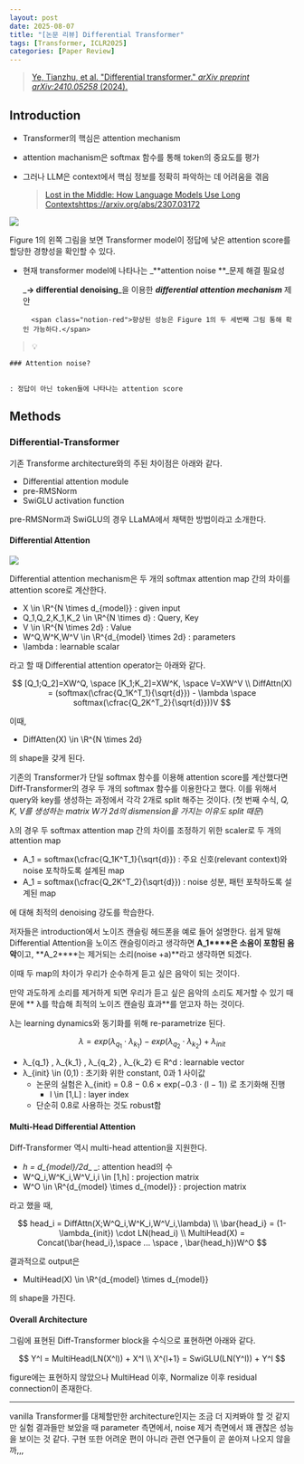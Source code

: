 ```yaml
---
layout: post
date: 2025-08-07
title: "[논문 리뷰] Differential Transformer"
tags: [Transformer, ICLR2025]
categories: [Paper Review]
---
```


> [Ye, Tianzhu, et al. "Differential transformer." ](https://arxiv.org/abs/2410.05258)[_arXiv preprint arXiv:2410.05258_](https://arxiv.org/abs/2410.05258)[ (2024).](https://arxiv.org/abs/2410.05258)



## Introduction

- Transformer의 핵심은 attention mechanism
- attention machanism은 softmax 함수를 통해 token의 중요도를 평가
- 그러나 LLM은 context에서 핵심 정보를 정확히 파악하는 데 어려움을 겪음

	> [Lost in the Middle: How Language Models Use Long Contextshttps://arxiv.org/abs/2307.03172](https://arxiv.org/abs/2307.03172)


![](https://prod-files-secure.s3.us-west-2.amazonaws.com/542b861c-36a8-4051-84e5-8804b6728dba/9083ea56-691a-4752-ae26-47f403431ac8/image.png?X-Amz-Algorithm=AWS4-HMAC-SHA256&X-Amz-Content-Sha256=UNSIGNED-PAYLOAD&X-Amz-Credential=ASIAZI2LB466XPN3SL77%2F20250815%2Fus-west-2%2Fs3%2Faws4_request&X-Amz-Date=20250815T034517Z&X-Amz-Expires=3600&X-Amz-Security-Token=IQoJb3JpZ2luX2VjEAkaCXVzLXdlc3QtMiJGMEQCIGmESmXuPBs0zJA7EpFx2EAccjXribAofwGhptbU2GFpAiBZffrZhPwgMpboLc2xPWboDXu05IBnPQ1MyAt7%2BEIurCr%2FAwhSEAAaDDYzNzQyMzE4MzgwNSIM%2F6f0NNZomw72f8SoKtwDKt5l92AGHrkM6kIE9ahtfACXQ%2FmQINByRjuXiAt%2B9OyFXxddqN1OQnPpIQzTNIhYCcjnuBaRwKq53Zs2ojYG4t5lCLW8XZ2V2RtrniT5Z%2Brs30XuJRYm1LPcnD0GFdutbznFX7DCgxAYt0VsdGz%2BMwBz%2Bn1XSUIxKz6zxVc51Z5pzaGDny5iMbiMl%2Bs3cp41J%2FRdexcgX0d5D8NrDGmEKONH%2F76trFqpzK1XOPVDi8D%2BYYF69kfSyZY8aGSykBhyUgpQ5RcXqstAgM3rJNjMZFxPHW9fltx28%2FadamjOhpERUHvNCpbWTLCTyv5ydd1mCTvWHjmR%2BlOEOOMzSwBqZFsD0Hc8tXbvZf2SU7vkaFHj32yRP%2BX1bp4v9jjzIXYgyHK5BT1bVq3vllHrnE95l%2F4vVwksx5HuEC7ej%2FzGUnWJ%2Fzm0muDtXssxmZ%2FxilUivlzK%2FUQgr4Y2SvF%2FveCv4PIApLCgPL4WD45D9%2BSRlSLR2CXaOeTXG1ahycDqcjay6fJtorIuCQlR5ny1XfksMQjQF9b2qvKrEbr7hGMMpHek0BhkMbbqqnVudKeOgDQqvzSHXSchJPoCU3GVdiBVPxQucVF57eMaPELLssCuU6zJrp80u%2BxKSyCdGkEwy4f6xAY6pgFgSLpFDizJFXOPEGuxakBL%2BVq82bVJDvDulUAl5%2BWVJ%2BJuSb4UXUGH%2BizTz8hTQyujRqYP0QC608aSQ6lv4cRVbu8C%2F9AUQ71P8oG%2Bg64n8sMlRT%2BZFvKv9FWGNJzu3oL%2B3dKqH%2FbjxYiXXrg7EPkp6p9va0dMavte60uz3lkTmAzebr4K%2FIGBLwkd1PbhuLIUJtEOzsV%2BTSs7Q8dP5yco%2BkwCpBLd&X-Amz-Signature=3292bfe31f69ba306b0f855487d01f2fb0c2a9c4492e181c99fe78f589aee177&X-Amz-SignedHeaders=host&x-amz-checksum-mode=ENABLED&x-id=GetObject)


Figure 1의 왼쪽 그림을 보면 Transformer model이 정답에 낮은 attention score를 할당한 경향성을 확인할 수 있다.

- 현재 transformer model에 나타나는 _**attention noise **_문제 해결 필요성

	_**→ differential denoising**_을 이용한 _**differential attention mechanism**_ 제안


		<span class="notion-red">향상된 성능은 Figure 1의 두 세번째 그림 통해 확인 가능하다.</span>


> 💡 


	### Attention noise?


	: 정답이 아닌 token들에 나타나는 attention score



## Methods



### Differential-Transformer


기존 Transforme architecture와의 주된 차이점은 아래와 같다.

- Differential attention module
- pre-RMSNorm
- SwiGLU activation function

pre-RMSNorm과 SwiGLU의 경우 LLaMA에서 채택한 방법이라고 소개한다.



#### Differential Attention


![](https://prod-files-secure.s3.us-west-2.amazonaws.com/542b861c-36a8-4051-84e5-8804b6728dba/116d70b2-1963-4810-9167-f4c7d8a06e8f/image.png?X-Amz-Algorithm=AWS4-HMAC-SHA256&X-Amz-Content-Sha256=UNSIGNED-PAYLOAD&X-Amz-Credential=ASIAZI2LB466XPN3SL77%2F20250815%2Fus-west-2%2Fs3%2Faws4_request&X-Amz-Date=20250815T034517Z&X-Amz-Expires=3600&X-Amz-Security-Token=IQoJb3JpZ2luX2VjEAkaCXVzLXdlc3QtMiJGMEQCIGmESmXuPBs0zJA7EpFx2EAccjXribAofwGhptbU2GFpAiBZffrZhPwgMpboLc2xPWboDXu05IBnPQ1MyAt7%2BEIurCr%2FAwhSEAAaDDYzNzQyMzE4MzgwNSIM%2F6f0NNZomw72f8SoKtwDKt5l92AGHrkM6kIE9ahtfACXQ%2FmQINByRjuXiAt%2B9OyFXxddqN1OQnPpIQzTNIhYCcjnuBaRwKq53Zs2ojYG4t5lCLW8XZ2V2RtrniT5Z%2Brs30XuJRYm1LPcnD0GFdutbznFX7DCgxAYt0VsdGz%2BMwBz%2Bn1XSUIxKz6zxVc51Z5pzaGDny5iMbiMl%2Bs3cp41J%2FRdexcgX0d5D8NrDGmEKONH%2F76trFqpzK1XOPVDi8D%2BYYF69kfSyZY8aGSykBhyUgpQ5RcXqstAgM3rJNjMZFxPHW9fltx28%2FadamjOhpERUHvNCpbWTLCTyv5ydd1mCTvWHjmR%2BlOEOOMzSwBqZFsD0Hc8tXbvZf2SU7vkaFHj32yRP%2BX1bp4v9jjzIXYgyHK5BT1bVq3vllHrnE95l%2F4vVwksx5HuEC7ej%2FzGUnWJ%2Fzm0muDtXssxmZ%2FxilUivlzK%2FUQgr4Y2SvF%2FveCv4PIApLCgPL4WD45D9%2BSRlSLR2CXaOeTXG1ahycDqcjay6fJtorIuCQlR5ny1XfksMQjQF9b2qvKrEbr7hGMMpHek0BhkMbbqqnVudKeOgDQqvzSHXSchJPoCU3GVdiBVPxQucVF57eMaPELLssCuU6zJrp80u%2BxKSyCdGkEwy4f6xAY6pgFgSLpFDizJFXOPEGuxakBL%2BVq82bVJDvDulUAl5%2BWVJ%2BJuSb4UXUGH%2BizTz8hTQyujRqYP0QC608aSQ6lv4cRVbu8C%2F9AUQ71P8oG%2Bg64n8sMlRT%2BZFvKv9FWGNJzu3oL%2B3dKqH%2FbjxYiXXrg7EPkp6p9va0dMavte60uz3lkTmAzebr4K%2FIGBLwkd1PbhuLIUJtEOzsV%2BTSs7Q8dP5yco%2BkwCpBLd&X-Amz-Signature=43cf8d2115eaa4cbca1cd419a91a95ffdcb4bbe1cc07c33e171c79a1d567551f&X-Amz-SignedHeaders=host&x-amz-checksum-mode=ENABLED&x-id=GetObject)


Differential attention mechanism은 두 개의 softmax attention map 간의 차이를 attention score로 계산한다.

- X \in \R^{N \times d\_{model}} : given input
- Q\_1,Q\_2,K\_1,K\_2 \in \R^{N \times d} : Query, Key
- V \in \R^{N \times 2d} : Value
- W^Q,W^K,W^V \in \R^{d\_{model} \times 2d} : parameters
- \lambda : learnable scalar

라고 할 때 Differential attention operator는 아래와 같다.


$$
[Q_1;Q_2]=XW^Q, \space [K_1;K_2]=XW^K, \space V=XW^V \\
DiffAttn(X) = (softmax(\cfrac{Q_1K^T_1}{\sqrt{d}}) - \lambda \space softmax(\cfrac{Q_2K^T_2}{\sqrt{d}}))V
$$


이때,

- DiffAtten(X) \in \R^{N \times 2d}

의 shape을 갖게 된다.


기존의 Transformer가 단일 softmax 함수를 이용해 attention score를 계산했다면 Diff-Transformer의 경우 두 개의 softmax 함수를 이용한다고 했다. 이를 위해서 query와 key를 생성하는 과정에서 각각 2개로 split 해주는 것이다. <span class="notion-red">(첫 번째 수식, </span><span class="notion-red">_Q, K, V를 생성하는 matrix W가 2d의 dismension을 가지는 이유도 split 때문_</span><span class="notion-red">)</span>


 λ의 경우 두 softmax attention map 간의 차이를 조정하기 위한 scaler로 두 개의 attention map

- A\_1 = softmax(\cfrac{Q\_1K^T\_1}{\sqrt{d}}) : 주요 신호(relevant context)와 noise 포착하도록 설계된 map
- A\_1 = softmax(\cfrac{Q\_2K^T\_2}{\sqrt{d}}) : noise 성분, 패턴 포착하도록 설계된 map 

에 대해 최적의 denoising 강도를 학습한다.


저자들은 introduction에서 노이즈 캔슬링 헤드폰을 예로 들어 설명한다. 쉽게 말해 Differential Attention을 노이즈 캔슬링이라고 생각하면 **A\_1****은 소음이 포함된 음악**이고, **A\_2****는 제거되는 소리(noise +a)**라고 생각하면 되겠다. 


이때 두 map의 차이가 우리가 순수하게 듣고 싶은 음악이 되는 것이다. 


만약 과도하게 소리를 제거하게 되면 우리가 듣고 싶은 음악의 소리도 제거할 수 있기 때문에 ** λ를 학습해 최적의 노이즈 캔슬링 효과**를 얻고자 하는 것이다.


λ는 learning dynamics와 동기화를 위해 re-parametrize 된다.


$$
\lambda = exp(\lambda_{q_1} \cdot \lambda_{k_1}) - exp(\lambda_{q_2} \cdot \lambda_{k_2}) + \lambda_{init}
$$

- λ\_{q\_1} , λ\_{k\_1} , λ\_{q\_2} , λ\_{k\_2} ∈ R^d : learnable vector
- λ\_{init} \in (0,1) : 초기화 위한 constant, 0과 1 사이값
	- 논문의 실험은 λ\_{init} = 0.8 − 0.6 × exp(−0.3 · (l − 1)) 로 초기화해 진행
		- l \in [1,L] : layer index
	- 단순히 0.8로 사용하는 것도 robust함


#### **Multi-Head Differential Attention**


Diff-Transformer 역시 multi-head attention을 지원한다.

- _h = d\_{model}/2d__ _: attention head의 수
- W^Q\_i,W^K\_i,W^V\_i,i \in [1,h] : projection matrix
- W^O \in \R^{d\_{model} \times d\_{model}} : projection matrix

라고 했을 때,


$$
head_i = DiffAttn(X;W^Q_i,W^K_i,W^V_i,\lambda) \\
\bar{head_i} = (1-\lambda_{init}) \cdot LN(head_i) \\
MultiHead(X) = Concat(\bar{head_i},\space ... \space , \bar{head_h})W^O
$$


결과적으로 output은

- MultiHead(X) \in \R^{d\_{model} \times d\_{model}}

의 shape을 가진다.



#### Overall Architecture


그림에 표현된 Diff-Transformer block을 수식으로 표현하면 아래와 같다.


$$
Y^l = MultiHead(LN(X^l)) + X^l \\
X^{l+1} = SwiGLU(LN(Y^l)) + Y^l
$$


figure에는 표현하지 않았으나 MultiHead 이후, Normalize 이후 residual connection이 존재한다.


---


vanilla Transformer를 대체할만한 architecture인지는 조금 더 지켜봐야 할 것 같지만 실험 결과들만 보았을 때 parameter 측면에서, noise 제거 측면에서 꽤 괜찮은 성능을 보이는 것 같다. 구현 또한 어려운 편이 아니라 관련 연구들이 곧 쏟아져 나오지 않을까,,,

